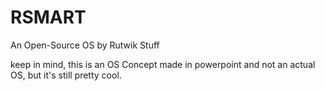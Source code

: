 # RSMART
An Open-Source OS by Rutwik Stuff

keep in mind, this is an OS Concept made in powerpoint and not an actual OS, but it's still pretty cool.
